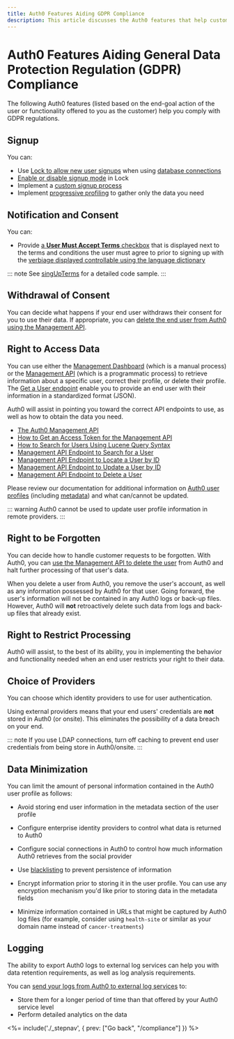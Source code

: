 ```yaml
---
title: Auth0 Features Aiding GDPR Compliance
description: This article discusses the Auth0 features that help customers comply with GDPR requirements
---
```

# Auth0 Features Aiding General Data Protection Regulation (GDPR) Compliance

The following Auth0 features (listed based on the end-goal action of the user or functionality offered to you as the customer) help you comply with GDPR regulations.

## Signup

You can:

* Use [Lock to allow new user signups](/libraries/lock/v10/customization) when using [database connections](/libraries/lock/v10/customization)
* [Enable or disable signup mode](/libraries/lock/v10/customization#allowsignup-boolean-) in Lock
* Implement a [custom signup process](/libraries/custom-signup)
* Implement [progressive profiling](/user-profile/progressive-profiling) to gather only the data you need

## Notification and Consent

You can:

* Provide [a **User Must Accept Terms** checkbox](/libraries/lock/v10/customization#mustacceptterms-boolean-) that is displayed next to the terms and conditions the user must agree to prior to signing up with the [verbiage displayed controllable using the language dictionary](/libraries/lock/v10/customization#mustacceptterms-boolean-)

::: note
See [singUpTerms](https://github.com/auth0/lock/blob/master/src/i18n/en.js) for a detailed code sample.
:::

## Withdrawal of Consent

You can decide what happens if your end user withdraws their consent for you to use their data. If appropriate, you can [delete the end user from Auth0 using the Management API](/api/management/v2#!/Users/delete_users_by_id).

## Right to Access Data

You can use either the [Management Dashboard](${manage_url}) (which is a manual process) or the [Management API](/api/management/v2#!/Users/delete_users_by_id) (which is a programmatic process) to retrieve information about a specific user, correct their profile, or delete their profile. The [Get a User endpoint](/api/management/v2#!/Users/delete_users_by_id) enable you to provide an end user with their information in a standardized format (JSON).

Auth0 will assist in pointing you toward the correct API endpoints to use, as well as how to obtain the data you need.

* [The Auth0 Management API](/api/management/v2)
* [How to Get an Access Token for the Management API](/api/management/v2/tokens)
* [How to Search for Users Using Lucene Query Syntax](/api/management/v2/user-search)
* [Management API Endpoint to Search for a User](/api/management/v2#!/Users/get_users)
* [Management API Endpoint to Locate a User by ID](/api/management/v2#!/Users/get_users_by_id)
* [Management API Endpoint to Update a User by ID](/api/management/v2#!/Users/patch_users_by_id)
* [Management API Endpoint to Delete a User](/api/management/v2#!/Users/delete_users_by_id)

Please review our documentation for additional information on [Auth0 user profiles](/user-profile) (including [metadata](/metadata)) and what can/cannot be updated.

::: warning
Auth0 cannot be used to update user profile information in remote providers.
:::

## Right to be Forgotten

You can decide how to handle customer requests to be forgotten. With Auth0, you can [use the Management API to delete the user](/api/management/v2#!/Users/delete_users_by_id) from Auth0 and halt further processing of that user's data.

When you delete a user from Auth0, you remove the user's account, as well as any information possessed by Auth0 for that user. Going forward, the user's information will not be contained in any Auth0 logs or back-up files. However, Auth0 will **not** retroactively delete such data from logs and back-up files that already exist.

## Right to Restrict Processing

Auth0 will assist, to the best of its ability, you in implementing the behavior and functionality needed when an end user restricts your right to their data.

## Choice of Providers

You can choose which identity providers to use for user authentication.

Using external providers means that your end users' credentials are **not** stored in Auth0 (or onsite). This eliminates the possibility of a data breach on your end.

::: note
If you use LDAP connections, turn off caching to prevent end user credentials from being store in Auth0/onsite.
:::

## Data Minimization

You can limit the amount of personal information contained in the Auth0 user profile as follows:

* Avoid storing end user information in the metadata section of the user profile
* Configure enterprise identity providers to control what data is returned to Auth0
* Configure social connections in Auth0 to control how much information Auth0 retrieves from the social provider

* Use [blacklisting](/tutorials/blacklisting-attributes) to prevent persistence of information

* Encrypt information prior to storing it in the user profile. You can use any encryption mechanism you'd like prior to storing data in the metadata fields

* Minimize information contained in URLs that might be captured by Auth0 log files (for example, consider using `health-site` or similar as your domain name instead of `cancer-treatments`)

## Logging

The ability to export Auth0 logs to external log services can help you with data retention requirements, as well as log analysis requirements.

You can [send your logs from Auth0 to external log services](/extensions#export-auth0-logs-to-an-external-service) to:

* Store them for a longer period of time than that offered by your Auth0 service level 
* Perform detailed analytics on the data

<%= include('./_stepnav', {
 prev: ["Go back", "/compliance"]
}) %>